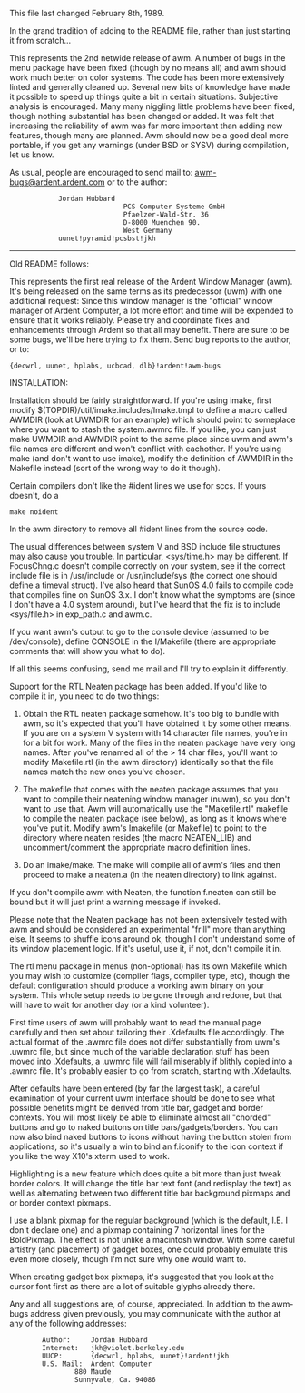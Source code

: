 This file last changed February 8th, 1989.

In the grand tradition of adding to the README file, rather than
just starting it from scratch...

This represents the 2nd netwide release of awm. A number of bugs in
the menu package have been fixed (though by no means all) and awm
should work much better on color systems. The code has been more
extensively linted and generally cleaned up. Several new bits of
knowledge have made it possible to speed up things quite a bit in
certain situations. Subjective analysis is encouraged.
Many many niggling little problems have been fixed, though nothing
substantial has been changed or added. It was felt that increasing
the reliability of awm was far more important than adding new features,
though many are planned. Awm should now be a good deal more portable,
if you get any warnings (under BSD or SYSV) during compilation, let us
know.

As usual, people are encouraged to send mail to: awm-bugs@ardent.ardent.com
or to the author:

				Jordan Hubbard
                                PCS Computer Systeme GmbH
                                Pfaelzer-Wald-Str. 36
                                D-8000 Muenchen 90.
                                West Germany
				uunet!pyramid!pcsbst!jkh

-------
Old README follows:

This represents the first real release of the Ardent Window Manager (awm).
It's being released on the same terms as its predecessor (uwm) with
one additional request: Since this window manager is the "official"
window manager of Ardent Computer, a lot more effort and time will
be expended to ensure that it works reliably. Please try and coordinate
fixes and enhancements through Ardent so that all may benefit. There
are sure to be some bugs, we'll be here trying to fix them. Send
bug reports to the author, or to:

	{decwrl, uunet, hplabs, ucbcad, dlb}!ardent!awm-bugs


INSTALLATION:

Installation should be fairly straightforward. If you're using imake,
first modify $(TOPDIR)/util/imake.includes/Imake.tmpl to define a macro
called AWMDIR (look at UWMDIR for an example) which should point to
someplace where you want to stash the system.awmrc file. If you like,
you can just make UWMDIR and AWMDIR point to the same place since uwm
and awm's file names are different and won't conflict with eachother. If
you're using make (and don't want to use imake), modify the definition
of AWMDIR in the Makefile instead (sort of the wrong way to do it though).

Certain compilers don't like the #ident lines we use for sccs. If yours
doesn't, do a

	make noident

In the awm directory to remove all #ident lines from the source code.

The usual differences between system V and BSD include file structures
may also cause you trouble. In particular, <sys/time.h> may be different.
If FocusChng.c doesn't compile correctly on your system, see if the
correct include file is in /usr/include or /usr/include/sys (the correct
one should define a timeval struct). I've also heard that SunOS 4.0
fails to compile code that compiles fine on SunOS 3.x. I don't know
what the symptoms are (since I don't have a 4.0 system around), but
I've heard that the fix is to include <sys/file.h> in exp_path.c and
awm.c.

If you want awm's output to go to the console device (assumed to be
/dev/console), define CONSOLE in the I/Makefile (there are appropriate
comments that will show you what to do).

If all this seems confusing, send me mail and I'll try to explain
it differently.

Support for the RTL Neaten package has been added. If you'd like to compile
it in, you need to do two things:

  1. Obtain the RTL neaten package somehow. It's too big to bundle with awm,
     so it's expected that you'll have obtained it by some other means.
     If you are on a system V system with 14 character file names,
     you're in for a bit for work. Many of the files in the neaten
     package have very long names. After you've renamed all of the > 14 char
     files, you'll want to modify Makefile.rtl (in the awm directory)
     identically so that the file names match the new ones you've chosen.

  2. The makefile that comes with the neaten package assumes that you want to
     compile their neatening window manager (nuwm), so you don't want to use
     that. Awm will automatically use the "Makefile.rtl" makefile to compile
     the neaten package (see below), as long as it knows where you've put it.
     Modify awm's Imakefile (or Makefile) to point to the directory
     where neaten resides (the macro NEATEN_LIB) and uncomment/comment the
     appropriate macro definition lines.

  3. Do an imake/make. The make will compile all of awm's files and then
     proceed to make a neaten.a (in the neaten directory) to link against.


   If you don't compile awm with Neaten, the function f.neaten can
   still be bound but it will just print a warning message if invoked.

   Please note that the Neaten package has not been extensively tested with
   awm and should be considered an experimental "frill" more than anything else.
   It seems to shuffle icons around ok, though I don't understand some of its
   window placement logic. If it's useful, use it, if not, don't compile it in.


The rtl menu package in menus (non-optional) has its own Makefile which
you may wish to customize (compiler flags, compiler type, etc), though
the default configuration should produce a working awm binary on your
system. This whole setup needs to be gone through and redone, but that will
have to wait for another day (or a kind volunteer).


First time users of awm will probably want to read the manual page carefully
and then set about tailoring their .Xdefaults file accordingly. The actual
format of the .awmrc file does not differ substantially from uwm's .uwmrc file,
but since much of the variable declaration stuff has been moved into .Xdefaults,
a .uwmrc file will fail miserably if blithly copied into a .awmrc file. It's
probably easier to go from scratch, starting with .Xdefaults.

After defaults have been entered (by far the largest task), a careful
examination of your current uwm interface should be done to see what possible
benefits might be derived from title bar, gadget and border contexts.
You will most likely be able to eliminate almost all "chorded" buttons and
go to naked buttons on title bars/gadgets/borders. You can now also bind
naked buttons to icons without having the button stolen from applications,
so it's usually a win to bind an f.iconify to the icon context if you like the
way X10's xterm used to work.

Highlighting is a new feature which does quite a bit more than just tweak
border colors. It will change the title bar text font (and redisplay the text)
as well as alternating between two different title bar background pixmaps and
or border context pixmaps.

I use a blank pixmap for the regular background (which is the default, I.E.
I don't declare one) and a pixmap containing 7 horizontal lines for the
BoldPixmap.  The effect is not unlike a macintosh window. With some careful
artistry (and placement) of gadget boxes, one could probably emulate this
even more closely, though I'm not sure why one would want to.

When creating gadget box pixmaps, it's suggested that you look at the cursor
font first as there are a lot of suitable glyphs already there.


Any and all suggestions are, of course, appreciated. In addition to the
awm-bugs address given previously, you may communicate with the author
at any of the following addresses:


			Author:		Jordan Hubbard
			Internet:	jkh@violet.berkeley.edu
			UUCP:		{decwrl, hplabs, uunet}!ardent!jkh
			U.S. Mail:	Ardent Computer
					880 Maude
					Sunnyvale, Ca. 94086
